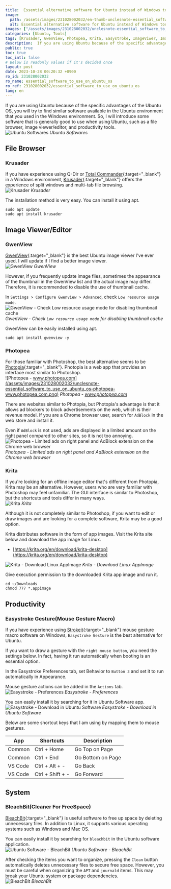 ```yaml
---
title:  Essential alternative software for Ubuntu instead of Windows tools
image:
  path: /assets/images/231028002032/en-thumb-unclesnote-essential_software_to_use_on_ubuntu_os.png
  alt: Essential alternative software for Ubuntu instead of Windows tools
images: ["/assets/images/231028002032/unclesnote-essential_software_to_use_on_ubuntu_os-ubuntu_softwares.svg", "/assets/images/231028002032/unclesnote-essential_software_to_use_on_ubuntu_os-krusader.png", "/assets/images/231028002032/unclesnote-essential_software_to_use_on_ubuntu_os-gwenview.png", "/assets/images/231028002032/unclesnote-essential_software_to_use_on_ubuntu_os-gwenview-check_low_resource_usage_mode_for_disabling_thumbnail_cache.png", "/assets/images/231028002032/unclesnote-essential_software_to_use_on_ubuntu_os-photopea-www.photopea.com.png", "/assets/images/231028002032/unclesnote-essential_software_to_use_on_ubuntu_os-photopea-limited_ads_on_right_panel_and_adblock_extension_on_the_chrome_web_browser.png", "/assets/images/231028002032/unclesnote-essential_software_to_use_on_ubuntu_os-krita.png", "/assets/images/231028002032/unclesnote-essential_software_to_use_on_ubuntu_os-krita-download_linux_appimage.png", "/assets/images/231028002032/unclesnote-essential_software_to_use_on_ubuntu_os-easystroke-preferences.png", "/assets/images/231028002032/unclesnote-essential_software_to_use_on_ubuntu_os-easystroke-download_in_ubuntu_software.png", "/assets/images/231028002032/unclesnote-essential_software_to_use_on_ubuntu_os-ubuntu_software-bleachbit.png", "/assets/images/231028002032/unclesnote-essential_software_to_use_on_ubuntu_os-bleachbit.png"]
categories: [Ubuntu, Tools]
tags: [Krusader, GwenView, Photopea, Krita, Easystroke, ImageViwer, ImageEditor, FileBrowser, MouseMacro, Ubuntu, Tools, BleachBit, FreeSpace]
description:  If you are using Ubuntu because of the specific advantages of the Ubuntu OS, you will try to find similar software available in the Ubuntu environment that you
public: true
toc: true
toc_intl: false
# Below is readonly values if it's decided once
layout: post
date: 2023-10-28 00:20:32 +0900
ro_id: 231028002032
ro_name: essential_software_to_use_on_ubuntu_os
ro_ref: 231028002032/essential_software_to_use_on_ubuntu_os
lang: en
---
```

If you are using Ubuntu because of the specific advantages of the Ubuntu OS, you will try to find similar software available in the Ubuntu environment that you used in the Windows environment. So, I will introduce some software that is generally good to use when using Ubuntu, such as a file browser, image viewer/editor, and productivity tools.  
![Ubuntu Softwares](/assets/images/231028002032/unclesnote-essential_software_to_use_on_ubuntu_os-ubuntu_softwares.svg)
_Ubuntu Softwares_

## File Browser
### Krusader
If you have experience using Q-Dir or [Total Commander](https://www.ghisler.com/download.htm){:target="_blank"} in a Windows environment, [Krusader](https://krusader.org){:target="_blank"} offers the experience of split windows and multi-tab file browsing.  
![Krusader](/assets/images/231028002032/unclesnote-essential_software_to_use_on_ubuntu_os-krusader.png)
_Krusader_

The installation method is very easy. You can install it using apt.  

```shell
sudo apt update
sudo apt install krusader
```
## Image Viewer/Editor
### GwenView
[GwenView](https://github.com/KDE/gwenview){:target="_blank"} is the best Ubuntu image viewer I've ever used. I will update if I find a better image viewer.  
![GwenView](/assets/images/231028002032/unclesnote-essential_software_to_use_on_ubuntu_os-gwenview.png)
_GwenView_

However, if you frequently update image files, sometimes the appearance of the thumbnail in the GwenView list and the actual image may differ. Therefore, it is recommended to disable the use of thumbnail cache.  

In `Settings > Configure Gwenview > Advanced`, check `Low resource usage mode`.  
![GwenView - Check `Low resource usage mode` for disabling thumbnail cache](/assets/images/231028002032/unclesnote-essential_software_to_use_on_ubuntu_os-gwenview-check_low_resource_usage_mode_for_disabling_thumbnail_cache.png)
_GwenView - Check `Low resource usage mode` for disabling thumbnail cache_

GwenView can be easily installed using apt.  

```shell
sudo apt install gwenview -y
```
### Photopea
For those familiar with Photoshop, the best alternative seems to be [Photopia](https://www.photopea.com){:target="_blank"}. Photopia is a web app that provides an interface most similar to Photoshop.  
![Photopea - www.photopea.com](/assets/images/231028002032/unclesnote-essential_software_to_use_on_ubuntu_os-photopea-www.photopea.com.png)
_Photopea - www.photopea.com_

There are websites similar to Photopia, but Photopia's advantage is that it allows ad blockers to block advertisements on the web, which is their revenue model. If you are a Chrome browser user, search for `AdBlock` in the web store and install it.  

Even if `AdBlock` is not used, ads are displayed in a limited amount on the right panel compared to other sites, so it is not too annoying.  
![Photopea - Limited ads on right panel and AdBlock extension on the Chrome web browser](/assets/images/231028002032/unclesnote-essential_software_to_use_on_ubuntu_os-photopea-limited_ads_on_right_panel_and_adblock_extension_on_the_chrome_web_browser.png)
_Photopea - Limited ads on right panel and AdBlock extension on the Chrome web browser_

### Krita
If you're looking for an offline image editor that's different from Photopia, Krita may be an alternative. However, users who are very familiar with Photoshop may feel unfamiliar. The GUI interface is similar to Photoshop, but the shortcuts and tools differ in many ways.  
![Krita](/assets/images/231028002032/unclesnote-essential_software_to_use_on_ubuntu_os-krita.png)
_Krita_

Although it is not completely similar to Photoshop, if you want to edit or draw images and are looking for a complete software, Krita may be a good option.  

Krita distributes software in the form of app images. Visit the Krita site below and download the app image for Linux.  
- [https://krita.org/en/download/krita-desktop](https://krita.org/en/download/krita-desktop)

![Krita - Download Linux AppImage](/assets/images/231028002032/unclesnote-essential_software_to_use_on_ubuntu_os-krita-download_linux_appimage.png)
_Krita - Download Linux AppImage_

Give execution permission to the downloaded Krita app image and run it.  

```shell
cd ~/Downloads
chmod 777 *.appimage
```
## Productivity
### Easystroke Gesture(Mouse Gesture Macro)
If you have experience using [Strokeit](https://www.tcbmi.com/strokeit){:target="_blank"} mouse gesture macro software on Windows, `Easystroke Gesture` is the best alternative for Ubuntu.  

If you want to draw a gesture with the `right mouse button`, you need the settings below. In fact, having it run automatically when booting is an essential option.  

In the Easystroke Preferences tab, set Behavior to `Button 3` and set it to run automatically in Appearance.  

Mouse gesture actions can be added in the `Actions` tab.  
![Easystroke - Preferences](/assets/images/231028002032/unclesnote-essential_software_to_use_on_ubuntu_os-easystroke-preferences.png)
_Easystroke - Preferences_

You can easily install it by searching for it in Ubuntu Software app.  
![Easystroke - Download in Ubuntu Software](/assets/images/231028002032/unclesnote-essential_software_to_use_on_ubuntu_os-easystroke-download_in_ubuntu_software.png)
_Easystroke - Download in Ubuntu Software_

Below are some shortcut keys that I am using by mapping them to mouse gestures.  

| App     | Shortcuts        | Description       |
| ------- | ---------------- | ----------------- |
| Common  | Ctrl + Home      | Go Top on Page    |
| Common  | Ctrl + End       | Go Bottom on Page |
| VS Code | Ctrl + Alt + -   | Go Back           |
| VS Code | Ctrl + Shift + - | Go Forward        |

## System
### BleachBit(Cleaner For FreeSpace)
[BleachBit](https://www.bleachbit.org/features){:target="_blank"} is useful software to free up space by deleting unnecessary files. In addition to Linux, it supports various operating systems such as Windows and Mac OS.  

You can easily install it by searching for `bleachbit` in the Ubuntu software application.  
![Ubuntu Software - BleachBit](/assets/images/231028002032/unclesnote-essential_software_to_use_on_ubuntu_os-ubuntu_software-bleachbit.png)
_Ubuntu Software - BleachBit_

After checking the items you want to organize, pressing the `Clean` button automatically deletes unnecessary files to secure free space. However, you must be careful when organizing the `APT` and `journald` items. This may break your Ubuntu system or package dependencies.  
![BleachBit](/assets/images/231028002032/unclesnote-essential_software_to_use_on_ubuntu_os-bleachbit.png)
_BleachBit_

